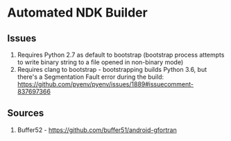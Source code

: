 # Automated NDK Builder

## Issues
1. Requires Python 2.7 as default to bootstrap (bootstrap process attempts to write binary string to a file opened in non-binary mode)
2. Requires clang to bootstrap - bootstrapping builds Python 3.6, but there's a Segmentation Fault error during the build: https://github.com/pyenv/pyenv/issues/1889#issuecomment-837697366

## Sources
1. Buffer52 - https://github.com/buffer51/android-gfortran
